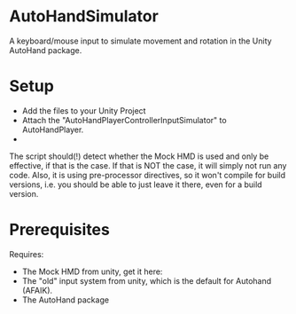 # AutoHandSimulator
A keyboard/mouse input to simulate movement and rotation in the Unity AutoHand package.

# Setup
* Add the files to your Unity Project 
* Attach the "AutoHandPlayerControllerInputSimulator" to AutoHandPlayer.
* 
The script should(!) detect whether the Mock HMD is used and only be effective, if that is the case. 
If that is NOT the case, it will simply not run any code. 
Also, it is using pre-processor directives, so it won't compile for build versions, i.e. you should be able to just leave it there, even for a build version.

# Prerequisites
Requires: 
* The Mock HMD from unity, get it here: 
* The "old" input system from unity, which is the default for Autohand (AFAIK).
* The AutoHand package
